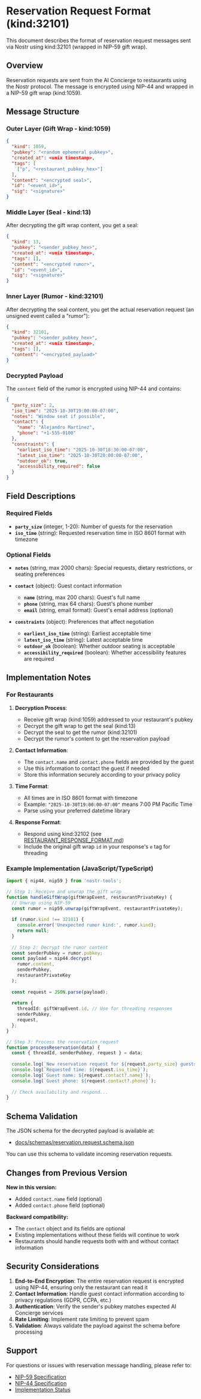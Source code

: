 # Reservation Request Format (kind:32101)

This document describes the format of reservation request messages sent via Nostr using kind:32101 (wrapped in NIP-59 gift wrap).

## Overview

Reservation requests are sent from the AI Concierge to restaurants using the Nostr protocol. The message is encrypted using NIP-44 and wrapped in a NIP-59 gift wrap (kind:1059).

## Message Structure

### Outer Layer (Gift Wrap - kind:1059)

```json
{
  "kind": 1059,
  "pubkey": "<random ephemeral pubkey>",
  "created_at": <unix timestamp>,
  "tags": [
    ["p", "<restaurant_pubkey_hex>"]
  ],
  "content": "<encrypted seal>",
  "id": "<event_id>",
  "sig": "<signature>"
}
```

### Middle Layer (Seal - kind:13)

After decrypting the gift wrap content, you get a seal:

```json
{
  "kind": 13,
  "pubkey": "<sender_pubkey_hex>",
  "created_at": <unix timestamp>,
  "tags": [],
  "content": "<encrypted rumor>",
  "id": "<event_id>",
  "sig": "<signature>"
}
```

### Inner Layer (Rumor - kind:32101)

After decrypting the seal content, you get the actual reservation request (an unsigned event called a "rumor"):

```json
{
  "kind": 32101,
  "pubkey": "<sender_pubkey_hex>",
  "created_at": <unix timestamp>,
  "tags": [],
  "content": "<encrypted_payload>"
}
```

### Decrypted Payload

The `content` field of the rumor is encrypted using NIP-44 and contains:

```json
{
  "party_size": 2,
  "iso_time": "2025-10-30T19:00:00-07:00",
  "notes": "Window seat if possible",
  "contact": {
    "name": "Alejandro Martinez",
    "phone": "+1-555-0100"
  },
  "constraints": {
    "earliest_iso_time": "2025-10-30T18:30:00-07:00",
    "latest_iso_time": "2025-10-30T20:00:00-07:00",
    "outdoor_ok": true,
    "accessibility_required": false
  }
}
```

## Field Descriptions

### Required Fields

- **`party_size`** (integer, 1-20): Number of guests for the reservation
- **`iso_time`** (string): Requested reservation time in ISO 8601 format with timezone

### Optional Fields

- **`notes`** (string, max 2000 chars): Special requests, dietary restrictions, or seating preferences
  
- **`contact`** (object): Guest contact information
  - **`name`** (string, max 200 chars): Guest's full name
  - **`phone`** (string, max 64 chars): Guest's phone number
  - **`email`** (string, email format): Guest's email address (optional)

- **`constraints`** (object): Preferences that affect negotiation
  - **`earliest_iso_time`** (string): Earliest acceptable time
  - **`latest_iso_time`** (string): Latest acceptable time
  - **`outdoor_ok`** (boolean): Whether outdoor seating is acceptable
  - **`accessibility_required`** (boolean): Whether accessibility features are required

## Implementation Notes

### For Restaurants

1. **Decryption Process**:
   - Receive gift wrap (kind:1059) addressed to your restaurant's pubkey
   - Decrypt the gift wrap to get the seal (kind:13)
   - Decrypt the seal to get the rumor (kind:32101)
   - Decrypt the rumor's content to get the reservation payload

2. **Contact Information**:
   - The `contact.name` and `contact.phone` fields are provided by the guest
   - Use this information to contact the guest if needed
   - Store this information securely according to your privacy policy

3. **Time Format**:
   - All times are in ISO 8601 format with timezone
   - Example: `"2025-10-30T19:00:00-07:00"` means 7:00 PM Pacific Time
   - Parse using your preferred datetime library

4. **Response Format**:
   - Respond using kind:32102 (see [RESTAURANT_RESPONSE_FORMAT.md](./RESTAURANT_RESPONSE_FORMAT.md))
   - Include the original gift wrap `id` in your response's `e` tag for threading

### Example Implementation (JavaScript/TypeScript)

```typescript
import { nip44, nip59 } from 'nostr-tools';

// Step 1: Receive and unwrap the gift wrap
function handleGiftWrap(giftWrapEvent, restaurantPrivateKey) {
  // Unwrap using NIP-59
  const rumor = nip59.unwrap(giftWrapEvent, restaurantPrivateKey);
  
  if (rumor.kind !== 32101) {
    console.error('Unexpected rumor kind:', rumor.kind);
    return null;
  }
  
  // Step 2: Decrypt the rumor content
  const senderPubkey = rumor.pubkey;
  const payload = nip44.decrypt(
    rumor.content,
    senderPubkey,
    restaurantPrivateKey
  );
  
  const request = JSON.parse(payload);
  
  return {
    threadId: giftWrapEvent.id, // Use for threading responses
    senderPubkey,
    request,
  };
}

// Step 3: Process the reservation request
function processReservation(data) {
  const { threadId, senderPubkey, request } = data;
  
  console.log(`New reservation request for ${request.party_size} guests`);
  console.log(`Requested time: ${request.iso_time}`);
  console.log(`Guest name: ${request.contact?.name}`);
  console.log(`Guest phone: ${request.contact?.phone}`);
  
  // Check availability and respond...
}
```

## Schema Validation

The JSON schema for the decrypted payload is available at:
- [docs/schemas/reservation.request.schema.json](../schemas/reservation.request.schema.json)

You can use this schema to validate incoming reservation requests.

## Changes from Previous Version

**New in this version:**
- Added `contact.name` field (optional)
- Added `contact.phone` field (optional)

**Backward compatibility:**
- The `contact` object and its fields are optional
- Existing implementations without these fields will continue to work
- Restaurants should handle requests both with and without contact information

## Security Considerations

1. **End-to-End Encryption**: The entire reservation request is encrypted using NIP-44, ensuring only the restaurant can read it
2. **Contact Information**: Handle guest contact information according to privacy regulations (GDPR, CCPA, etc.)
3. **Authentication**: Verify the sender's pubkey matches expected AI Concierge services
4. **Rate Limiting**: Implement rate limiting to prevent spam
5. **Validation**: Always validate the payload against the schema before processing

## Support

For questions or issues with reservation message handling, please refer to:
- [NIP-59 Specification](https://github.com/nostr-protocol/nips/blob/master/59.md)
- [NIP-44 Specification](https://github.com/nostr-protocol/nips/blob/master/44.md)
- [Implementation Status](./restaurants/implementation-status.md)

